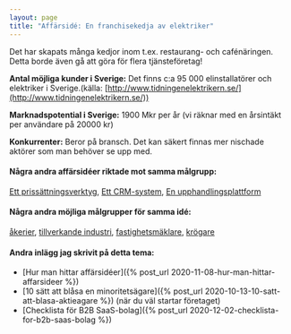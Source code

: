 ```yaml
---
layout: page
title: "Affärsidé: En franchisekedja av elektriker"
---
```

Det har skapats många kedjor inom t.ex. restaurang- och cafénäringen. Detta borde även gå att göra för flera tjänsteföretag!

**Antal möjliga kunder i Sverige:** Det finns c:a 95 000 elinstallatörer och elektriker i Sverige.(källa: [http://www.tidningenelektrikern.se/](http://www.tidningenelektrikern.se/))

**Marknadspotential i Sverige:** 1900 Mkr per år (vi räknar med en årsintäkt per användare på 20000 kr)

**Konkurrenter:** Beror på bransch. Det kan säkert finnas mer nischade aktörer som man behöver se upp med.

#### Några andra affärsidéer riktade mot samma målgrupp:
[Ett prissättningsverktyg](/affarsideer/ett-prissattningsverktyg-for-elektriker/), [Ett CRM-system](/affarsideer/ett-crm-system-for-elektriker/), [En upphandlingsplattform](/affarsideer/en-upphandlingsplattform-for-elektriker/)


#### Några andra möjliga målgrupper för samma idé:
[åkerier](/affarsideer/en-franchisekedja-av-akerier/), [tillverkande industri](/affarsideer/en-franchisekedja-av-tillverkande-industri/), [fastighetsmäklare](/affarsideer/en-franchisekedja-av-fastighetsmaklare/), [krögare](/affarsideer/en-franchisekedja-av-krogare/)

#### Andra inlägg jag skrivit på detta tema:
- [Hur man hittar affärsidéer]({% post_url 2020-11-08-hur-man-hittar-affarsideer %})
- [10 sätt att blåsa en minoritetsägare]({% post_url 2020-10-13-10-satt-att-blasa-aktieagare %}) (när du väl startar företaget)
- [Checklista för B2B SaaS-bolag]({% post_url 2020-12-02-checklista-for-b2b-saas-bolag %})

